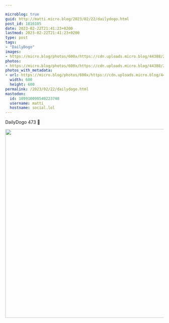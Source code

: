 ```yaml
---

microblog: true
guid: http://matti.micro.blog/2023/02/22/dailydogo.html
post_id: 1816105
date: 2023-02-22T21:41:23+0200
lastmod: 2023-02-22T21:41:23+0200
type: post
tags:
- "DailyDogo"
images:
- https://micro.blog/photos/600x/https://cdn.uploads.micro.blog/44388/2023/865f6d1c88.jpg
photos:
- https://micro.blog/photos/600x/https://cdn.uploads.micro.blog/44388/2023/865f6d1c88.jpg
photos_with_metadata:
- url: https://micro.blog/photos/600x/https://cdn.uploads.micro.blog/44388/2023/865f6d1c88.jpg
  width: 600
  height: 600
permalink: /2023/02/22/dailydogo.html
mastodon:
  id: 109910090540223748
  username: matti
  hostname: social.lol
---
```

DailyDogo 473 🐶

<img src="/media/uploads/2023/865f6d1c88.jpg" width="600" height="600" alt="" />

